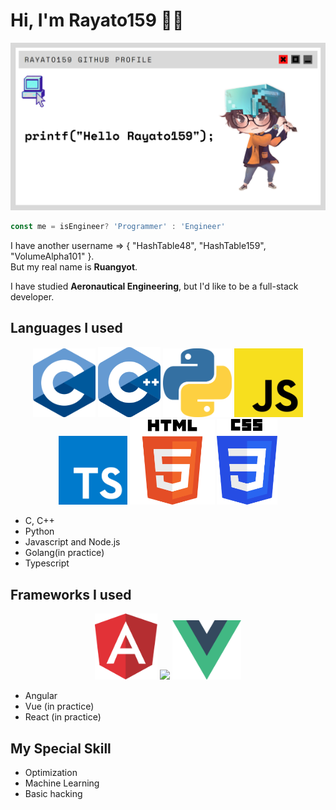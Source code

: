 <h1>Hi, I'm Rayato159 👨‍💻</h1>

<p align="center"><img src="https://github.com/Rayato159/Rayato159/blob/main/img/Github_profile.png"></p>

```Javascript
const me = isEngineer? 'Programmer' : 'Engineer'
```

<p>
  I have another username => { "HashTable48", "HashTable159", "VolumeAlpha101" }.<br>
  But my real name is <strong>Ruangyot</strong>.
</p>

<p>I have studied <strong>Aeronautical Engineering</strong>, but I'd like to be a full-stack developer.</p>

<h2>Languages I used</h2>
<p align="center">
  <img src="https://github.com/Rayato159/Rayato159/blob/main/img/c.png" width="100" heigth="100">
  <img src="https://github.com/Rayato159/Rayato159/blob/main/img/cpp.png" width="100" heigth="100">
  <img src="https://github.com/Rayato159/Rayato159/blob/main/img/python.png" width="110" heigth="110">
  <img src="https://github.com/Rayato159/Rayato159/blob/main/img/js.png" width="110" heigth="110">
  <img src="https://github.com/Rayato159/Rayato159/blob/main/img/ts.png" width="110" heigth="110">
  <img src="https://github.com/Rayato159/Rayato159/blob/main/img/html.png" width="136" heigth="136">
  <img src="https://github.com/Rayato159/Rayato159/blob/main/img/css.png" width="97" heigth="97">
</p>
<ul>
  <li>C, C++</li>
  <li>Python</li>
  <li>Javascript and Node.js</li>
  <li>Golang(in practice)</li>
  <li>Typescript</li>
</ul>

<h2>Frameworks I used</h2>
<p align="center">
  <img src="https://github.com/Rayato159/Rayato159/blob/main/img/angular.png" width="100" heigth="100">
  <img src="https://upload.wikimedia.org/wikipedia/commons/thumb/4/47/React.svg/1200px-React.svg.png" width="110" heigth="110">
  <img src="https://github.com/Rayato159/Rayato159/blob/main/img/vue.png" width="110" heigth="110">
</p>
<ul>
  <li>Angular</li>
  <li>Vue (in practice)</li>
  <li>React (in practice)</li>
</ul>

<h2>My Special Skill</h2>
<ul>
  <li>Optimization</li>
  <li>Machine Learning</li>
  <li>Basic hacking</li>
</ul>
